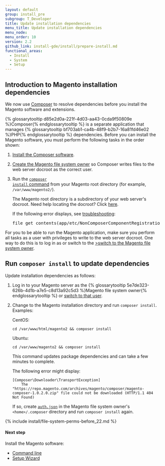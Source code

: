 ```yaml
---
layout: default
group: install_pre
subgroup: T_Developer
title: Update installation dependencies
menu_title: Update installation dependencies
menu_node:
menu_order: 10
version: 2.2
github_link: install-gde/install/prepare-install.md
functional_areas:
  - Install
  - System
  - Setup
---
```


<h2 id="install-update-depend">Introduction to Magento installation dependencies</h2>
We now use <a href="http://getcomposer.org">Composer</a> to resolve dependencies before you install the Magento software and extensions.

{% glossarytooltip d85e2d0a-221f-4d03-aa43-0cda9f50809e %}Composer{% endglossarytooltip %} is a separate application that manages {% glossarytooltip bf703ab1-ca4b-48f9-b2b7-16a81fd46e02 %}PHP{% endglossarytooltip %} dependencies. Before you can install the Magento software, you must perform the following tasks in the order shown:

1.	<a href="{{page.baseurl}}/install-gde/prereq/dev_install.html">Install the Composer software</a>.
2.	<a href="{{page.baseurl}}/install-gde/prereq/file-sys-perms-over.html">Create the Magento file system owner</a> so Composer writes files to the web server docroot as the correct user.
2.	Run the <a href="#install-composer-install"><code>composer install</code> command</a> from your Magento root directory (for example, `/var/www/magento2/`).

	The Magento root directory is a subdirectory of your web server's docroot. Need help locating the docroot? Click <a href="{{page.baseurl}}/install-gde/basics/basics_docroot.html">here</a>.

	<div class="bs-callout bs-callout-info" id="info">
  		<p>If the following error displays, see <a href="{{page.baseurl}}/install-gde/trouble/tshoot_composer-fail.html">troubleshooting</a>:</p>
  		<pre>file_get_contents(app/etc/NonComposerComponentRegistration.php): failed to open stream: No such file or directory</pre>
	</div>

For you to be able to run the Magento application, make sure you perform all tasks as a user with privileges to write to the web server docroot. One way to do this is to log in as or switch to the <a href="{{page.baseurl}}/install-gde/prereq/file-sys-perms-over.html">>switch to the Magento file system owner</a>.

<h2 id="install-composer-install">Run <code>composer install</code> to update dependencies</h2>
Update installation dependencies as follows:

1.	Log in to your Magento server as the {% glossarytooltip 5e7de323-626b-4d1b-a7e5-c8d13a92c5d3 %}Magento file system owner{% endglossarytooltip %} or <a href="{{page.baseurl}}/install-gde/prereq/file-sys-perms-over.html">switch to that user</a>.
2.	Change to the Magento installation directory and run `composer install`. Examples:

	CentOS:

		cd /var/www/html/magento2 && composer install

	Ubuntu:

		cd /var/www/magento2 && composer install

	This command updates package dependencies and can take a few minutes to complete.

	The following error might display:

		[Composer\Downloader\TransportException]
			The "https://repo.magento.com/archives/magento/composer/magento-composer-1.0.2.0.zip" file could not be downloaded (HTTP/1.1 404 Not Found)

	If so, create <a href="{{page.baseurl}}/install-gde/prereq/dev_install.html#instgde-prereq-compose-clone-auth">`auth.json`</a> in the Magento file system owner's `<home>/.composer` directory and run `composer install` again.

{% include install/file-system-perms-before_22.md %}

#### Next step
Install the Magento software:

*	<a href="{{page.baseurl}}/install-gde/install/cli/install-cli.html">Command line</a>
*	<a href="{{page.baseurl}}/install-gde/install/web/install-web.html">Setup Wizard</a>
